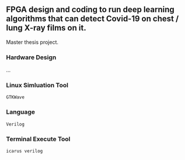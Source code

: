 ## FPGA design and coding to run deep learning algorithms that can detect Covid-19 on chest / lung X-ray films on it. 
Master thesis project.

### Hardware Design
...

### Linux Simluation Tool
`GTKWave`

### Language
`Verilog`

### Terminal Execute Tool
`icarus verilog`
